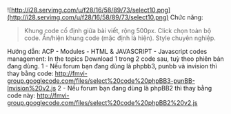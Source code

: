 ![http://i28.servimg.com/u/f28/16/58/89/73/select10.png](http://i28.servimg.com/u/f28/16/58/89/73/select10.png)
Chức năng:

> Khung code cố định giữa bài viết, rộng 500px.
> Click chọn toàn bộ code.
> Ẩn/hiện khung code (mặc định là hiện).
> Style chuyên nghiệp.


Hướng dẫn: ACP - Modules - HTML & JAVASCRIPT - Javascript codes management: In the topics
Download 1 trong 2 code sau, tuỳ theo phiên bản đang dùng.
1 - Nếu forum bạn đang dùng là phpbb3, punbb và invision thì thay bằng code:
http://fmvi-group.googlecode.com/files/select%20code%20phpBB3-punBB-Invision%20v2.js
2 - Nếu forum bạn đang dùng là phpBB2 thì thay bằng code này:
http://fmvi-group.googlecode.com/files/select%20code%20phpBB2%20v2.js